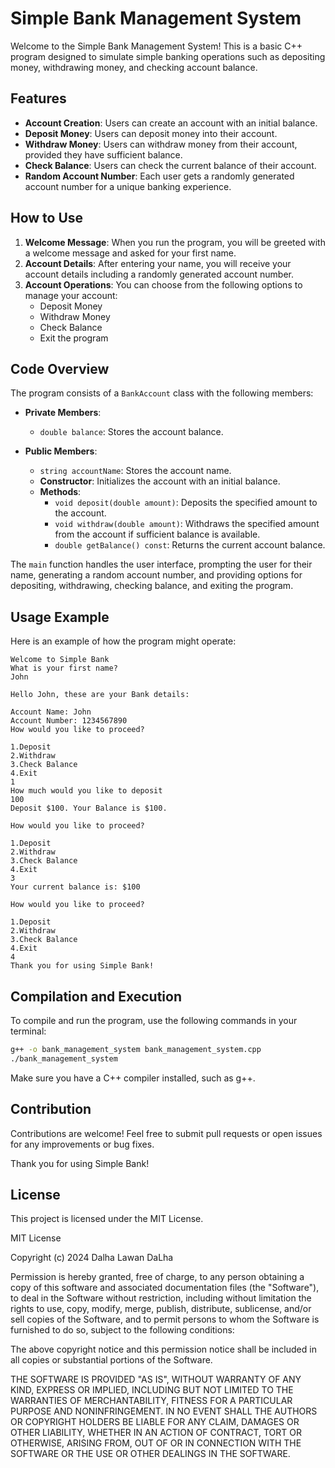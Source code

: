 # Simple Bank Management System

Welcome to the Simple Bank Management System! This is a basic C++ program designed to simulate simple banking operations such as depositing money, withdrawing money, and checking account balance.

## Features

- **Account Creation**: Users can create an account with an initial balance.
- **Deposit Money**: Users can deposit money into their account.
- **Withdraw Money**: Users can withdraw money from their account, provided they have sufficient balance.
- **Check Balance**: Users can check the current balance of their account.
- **Random Account Number**: Each user gets a randomly generated account number for a unique banking experience.

## How to Use

1. **Welcome Message**: When you run the program, you will be greeted with a welcome message and asked for your first name.
2. **Account Details**: After entering your name, you will receive your account details including a randomly generated account number.
3. **Account Operations**: You can choose from the following options to manage your account:
    - Deposit Money
    - Withdraw Money
    - Check Balance
    - Exit the program

## Code Overview

The program consists of a `BankAccount` class with the following members:

- **Private Members**:
  - `double balance`: Stores the account balance.

- **Public Members**:
  - `string accountName`: Stores the account name.
  - **Constructor**: Initializes the account with an initial balance.
  - **Methods**:
    - `void deposit(double amount)`: Deposits the specified amount to the account.
    - `void withdraw(double amount)`: Withdraws the specified amount from the account if sufficient balance is available.
    - `double getBalance() const`: Returns the current account balance.

The `main` function handles the user interface, prompting the user for their name, generating a random account number, and providing options for depositing, withdrawing, checking balance, and exiting the program.

## Usage Example

Here is an example of how the program might operate:

```
Welcome to Simple Bank 
What is your first name? 
John

Hello John, these are your Bank details: 

Account Name: John
Account Number: 1234567890
How would you like to proceed?

1.Deposit
2.Withdraw
3.Check Balance
4.Exit
1
How much would you like to deposit
100
Deposit $100. Your Balance is $100.

How would you like to proceed?

1.Deposit
2.Withdraw
3.Check Balance
4.Exit
3
Your current balance is: $100

How would you like to proceed?

1.Deposit
2.Withdraw
3.Check Balance
4.Exit
4
Thank you for using Simple Bank!
```

## Compilation and Execution

To compile and run the program, use the following commands in your terminal:

```sh
g++ -o bank_management_system bank_management_system.cpp
./bank_management_system
```

Make sure you have a C++ compiler installed, such as g++.

## Contribution

Contributions are welcome! Feel free to submit pull requests or open issues for any improvements or bug fixes.

Thank you for using Simple Bank!

## License

This project is licensed under the MIT License.

MIT License

Copyright (c) 2024 Dalha Lawan DaLha

Permission is hereby granted, free of charge, to any person obtaining a copy of this software and associated documentation files (the "Software"), to deal in the Software without restriction, including without limitation the rights to use, copy, modify, merge, publish, distribute, sublicense, and/or sell copies of the Software, and to permit persons to whom the Software is furnished to do so, subject to the following conditions:

The above copyright notice and this permission notice shall be included in all copies or substantial portions of the Software.

THE SOFTWARE IS PROVIDED "AS IS", WITHOUT WARRANTY OF ANY KIND, EXPRESS OR IMPLIED, INCLUDING BUT NOT LIMITED TO THE WARRANTIES OF MERCHANTABILITY, FITNESS FOR A PARTICULAR PURPOSE AND NONINFRINGEMENT. IN NO EVENT SHALL THE AUTHORS OR COPYRIGHT HOLDERS BE LIABLE FOR ANY CLAIM, DAMAGES OR OTHER LIABILITY, WHETHER IN AN ACTION OF CONTRACT, TORT OR OTHERWISE, ARISING FROM, OUT OF OR IN CONNECTION WITH THE SOFTWARE OR THE USE OR OTHER DEALINGS IN THE SOFTWARE.